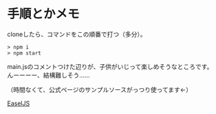 # 手順とかメモ

cloneしたら、コマンドをこの順番で打つ（多分）。

```
> npm i
> npm start
```

main.jsのコメントつけた辺りが、子供がいじって楽しめそうなところです。  
んーーーー、結構難しそう……  

（時間なくて、公式ページのサンプルソースがっつり使ってます←）

[EaselJS](http://www.createjs.com/easeljs)
